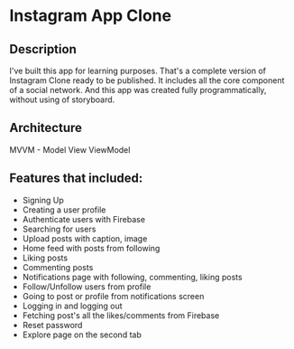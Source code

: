 <h1>Instagram App Clone</h1>
<h2>Description</h2>
I've built this app for learning purposes. That's a complete version of Instagram Clone ready to be published. It includes all the core component of a social network. And this app was created fully programmatically, without using of storyboard.

<h2>Architecture</h2>
MVVM - Model View ViewModel


<h2>Features that included:</h2>
<ul>
  <li>Signing Up</li>
  <li>Creating a user profile</li>
  <li>Authenticate users with Firebase</li>
  
  <li>Searching for users</li>
  <li>Upload posts with caption, image</li>
  <li>Home feed with posts from following</li>
  
  <li>Liking posts</li>
  <li>Commenting posts </li>
  <li>Notifications page with following, commenting, liking posts</li>
  
  <li>Follow/Unfollow users from profile</li>
  <li>Going to post or profile from notifications screen</li>
  <li>Logging in and logging out</li>
  
  <li>Fetching post's all the likes/comments from Firebase</li>
  <li>Reset password</li>
  <li>Explore page on the second tab</li>
</ul>

